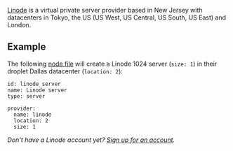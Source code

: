[Linode](https://www.linode.com/?r=a278f28e12e5e4e08adc41d8491a1988363e80d6) is a virtual private server provider based in New Jersey with datacenters in Tokyo, the US (US West, US Central, US South, US East) and London.

## Example

The following [node file](http://docs.devo.ps/manual/nodes/#node-file) will create a Linode 1024 server (`size: 1`) in their droplet Dallas datacenter (`location: 2`):

    id: linode_server
    name: Linode server
    type: server

    provider:
      name: linode
      location: 2
      size: 1

<em>Don't have a Linode account yet? <a href='https://www.linode.com/?r=a278f28e12e5e4e08adc41d8491a1988363e80d6' target='_blank'>Sign up for an account</a>.</em>